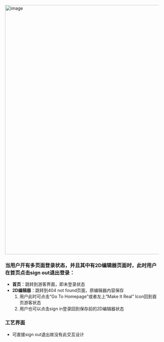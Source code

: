 <img width="814" alt="image" src="https://github.com/user-attachments/assets/9343ef75-638c-4ed7-8543-01bc9dd3fa29" />

### 当用户开有多页面登录状态，并且其中有2D编辑器页面时，此时用户在首页点击sign out退出登录：

- **首页**：跳转到游客界面，即未登录状态
- **2D编辑器**：跳转到404 not found页面，原编辑器内容保存
  1. 用户此时可点击“Go To Homepage”或者左上“Make It Real” Icon回到首页游客状态
  2. 用户也可以点击sign in登录回到保存前的2D编辑器状态

### 工艺界面
- 可直接sign out退出故没有此交互设计
